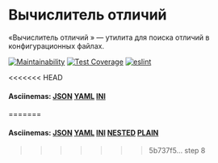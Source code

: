 # Вычислитель отличий

«Вычислитель отличий » — утилита для поиска отличий в конфигурационных файлах.

[![Maintainability](https://api.codeclimate.com/v1/badges/d825fc7f3349b5ed861d/maintainability)](https://codeclimate.com/github/d-mitrofanov/frontend-project-lvl2/maintainability)
[![Test Coverage](https://api.codeclimate.com/v1/badges/d825fc7f3349b5ed861d/test_coverage)](https://codeclimate.com/github/d-mitrofanov/frontend-project-lvl2/test_coverage)
[![eslint](https://github.com/d-mitrofanov/frontend-project-lvl2/workflows/eslint/badge.svg)](https://github.com/d-mitrofanov/frontend-project-lvl2/actions)

<<<<<<< HEAD
#### Asciinemas: [JSON](https://asciinema.org/a/Jt3UMTtRrUEeKjPHNh3pbtR9L)   [YAML](https://asciinema.org/a/ApSTbPuEes7xF0ZekeMllcZDp)   [INI](https://asciinema.org/a/rqus2e9RihYjCOyGqWudD9bDe)
=======
#### Asciinemas: [JSON](https://asciinema.org/a/Jt3UMTtRrUEeKjPHNh3pbtR9L)   [YAML](https://asciinema.org/a/ApSTbPuEes7xF0ZekeMllcZDp)   [INI](https://asciinema.org/a/rqus2e9RihYjCOyGqWudD9bDe) [NESTED](https://asciinema.org/a/a8yMWokQ4vVGhP3ozVQR1MYok) [PLAIN](https://asciinema.org/a/eTSiJG9Cz6VkLMbdTM1fP4uWh)
>>>>>>> 5b737f5... step 8
